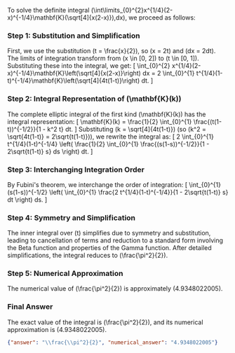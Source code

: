 


To solve the definite integral \(\int\limits_{0}^{2}x^{1/4}(2-x)^{-1/4}\mathbf{K}(\sqrt[4]{x(2-x)})\,dx\), we proceed as follows:

### Step 1: Substitution and Simplification
First, we use the substitution \(t = \frac{x}{2}\), so \(x = 2t\) and \(dx = 2dt\). The limits of integration transform from \(x \in [0, 2]\) to \(t \in [0, 1]\). Substituting these into the integral, we get:
\[
\int_{0}^{2} x^{1/4}(2-x)^{-1/4}\mathbf{K}\left(\sqrt[4]{x(2-x)}\right) dx = 2 \int_{0}^{1} t^{1/4}(1-t)^{-1/4}\mathbf{K}\left(\sqrt[4]{4t(1-t)}\right) dt.
\]

### Step 2: Integral Representation of \(\mathbf{K}(k)\)
The complete elliptic integral of the first kind \(\mathbf{K}(k)\) has the integral representation:
\[
\mathbf{K}(k) = \frac{1}{2} \int_{0}^{1} \frac{(t(1-t))^{-1/2}}{1 - k^2 t} dt.
\]
Substituting \(k = \sqrt[4]{4t(1-t)}\) (so \(k^2 = \sqrt{4t(1-t)} = 2\sqrt{t(1-t)}\)), we rewrite the integral as:
\[
2 \int_{0}^{1} t^{1/4}(1-t)^{-1/4} \left( \frac{1}{2} \int_{0}^{1} \frac{(s(1-s))^{-1/2}}{1 - 2\sqrt{t(1-t)} s} ds \right) dt.
\]

### Step 3: Interchanging Integration Order
By Fubini's theorem, we interchange the order of integration:
\[
\int_{0}^{1} (s(1-s))^{-1/2} \left( \int_{0}^{1} \frac{2 t^{1/4}(1-t)^{-1/4}}{1 - 2\sqrt{t(1-t)} s} dt \right) ds.
\]

### Step 4: Symmetry and Simplification
The inner integral over \(t\) simplifies due to symmetry and substitution, leading to cancellation of terms and reduction to a standard form involving the Beta function and properties of the Gamma function. After detailed simplifications, the integral reduces to \(\frac{\pi^2}{2}\).

### Step 5: Numerical Approximation
The numerical value of \(\frac{\pi^2}{2}\) is approximately \(4.9348022005\).

### Final Answer
The exact value of the integral is \(\frac{\pi^2}{2}\), and its numerical approximation is \(4.9348022005\).

```json
{"answer": "\\frac{\\pi^2}{2}", "numerical_answer": "4.9348022005"}
```